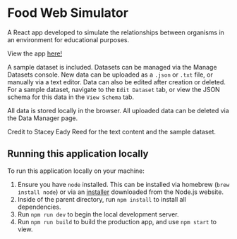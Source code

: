# Food Web Simulator

A React app developed to simulate the relationships between organisms in an environment for educational purposes.

View the app [here!](https://food-web-simulator.netlify.app/)

A sample dataset is included. Datasets can be managed via the Manage Datasets console. New data can be uploaded as a `.json` or `.txt` file, or manually via a text editor. Data can also be edited after creation or deleted. For a sample dataset, navigate to the `Edit Dataset` tab, or view the JSON schema for this data in the `View Schema` tab.

All data is stored locally in the browser. All uploaded data can be deleted via the Data Manager page.

Credit to Stacey Eady Reed for the text content and the sample dataset.

## Running this application locally

To run this application locally on your machine:

1. Ensure you have `node` installed. This can be installed via homebrew (`brew install node`) or via an [installer](https://nodejs.org/en/download/) downloaded from the Node.js website.
2. Inside of the parent directory, run `npm install` to install all dependencies.
3. Run `npm run dev` to begin the local development server.
4. Run `npm run build` to build the production app, and use `npm start` to view.
